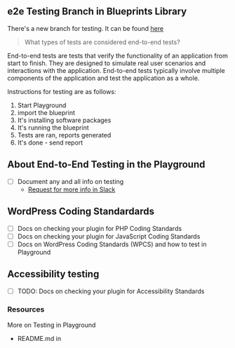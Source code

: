 ## e2e Testing Branch in Blueprints Library
There's a new branch for testing. It can be found [here](https://github.com/reimic/blueprints-library/tree/new-e2e)

> What types of tests are considered end-to-end tests?

End-to-end tests are tests that verify the functionality of an application from start to finish. They are designed to simulate real user scenarios and interactions with the application. End-to-end tests typically involve multiple components of the application and test the application as a whole.

Instructions for testing are as follows:
1. Start Playground  
2. import the blueprint
3. It's installing software packages
4. It's running the blueprint
5. Tests are ran, reports generated
6. It's done - send report 


## About End-to-End Testing in the Playground
- [ ] Document any and all info on testing
  - [Request for more info in Slack](https://wordpress.slack.com/archives/C04EWKGDJ0K/p1712599097498159)

## WordPress Coding Standardards
- [ ] Docs on checking your plugin for PHP Coding Standards
- [ ] Docs on checking your plugin for JavaScript Coding Standards
- [ ] Docs on WordPress Coding Standards (WPCS) and how to test in Playground

## Accessibility testing
- [ ] TODO: Docs on checking your plugin for Accessibility Standards

### Resources
More on Testing in Playground
- README.md in 